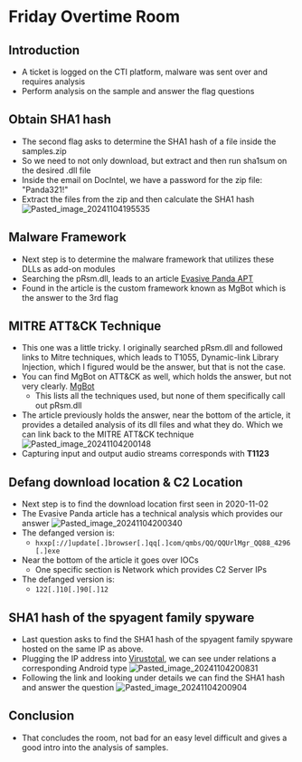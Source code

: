 # Friday Overtime Room
## Introduction
- A ticket is logged on the CTI platform, malware was sent over and requires analysis
- Perform analysis on the sample and answer the flag questions

## Obtain SHA1 hash
- The second flag asks to determine the SHA1 hash of a file inside the samples.zip
- So we need to not only download, but extract and then run sha1sum on the desired .dll file
- Inside the email on DocIntel, we have a password for the zip file: "Panda321!"
- Extract the files from the zip and then calculate the SHA1 hash
![Pasted_image_20241104195535](//assets/Pasted_image_20241104195535.webp)
## Malware Framework
- Next step is to determine the malware framework that utilizes these DLLs as add-on modules
- Searching the pRsm.dll, leads to an article [Evasive Panda APT](https://www.welivesecurity.com/2023/04/26/evasive-panda-apt-group-malware-updates-popular-chinese-software/)
- Found in the article is the custom framework known as MgBot which is the answer to the 3rd flag
## MITRE ATT&CK Technique
- This one was a little tricky. I originally searched pRsm.dll and followed links to Mitre techniques, which leads to T1055, Dynamic-link Library Injection, which I figured would be the answer, but that is not the case.
- You can find MgBot on ATT&CK as well, which holds the answer, but not very clearly. [MgBot](https://attack.mitre.org/software/S1146/)
	- This lists all the techniques used, but none of them specifically call out pRsm.dll
- The article previously holds the answer, near the bottom of the article, it provides a detailed analysis of its dll files and what they do. Which we can link back to the MITRE ATT&CK technique
![Pasted_image_20241104200148](//assets/Pasted_image_20241104200148.webp)
- Capturing input and output audio streams corresponds with **T1123**
## Defang download location & C2 Location
- Next step is to find the download location first seen in 2020-11-02
- The Evasive Panda article has a technical analysis which provides our answer
![Pasted_image_20241104200340](//assets/Pasted_image_20241104200340.webp)
- The defanged version is: 
	- `hxxp[://]update[.]browser[.]qq[.]com/qmbs/QQ/QQUrlMgr_QQ88_4296[.]exe`
- Near the bottom of the article it goes over IOCs
	- One specific section is Network which provides C2 Server IPs
- The defanged version is:
	- `122[.]10[.]90[.]12`
## SHA1 hash of the spyagent family spyware
- Last question asks to find the SHA1 hash of the spyagent family spyware hosted on the same IP as above.
- Plugging the IP address into [Virustotal](https://www.virustotal.com/gui/ip-address/122.10.90.12/relations), we can see under relations a corresponding Android type
![Pasted_image_20241104200831](//assets/Pasted_image_20241104200831.webp)
- Following the link and looking under details we can find the SHA1 hash and answer the question
![Pasted_image_20241104200904](//assets/Pasted_image_20241104200904.webp)
## Conclusion
- That concludes the room, not bad for an easy level difficult and gives a good intro into the analysis of samples.
